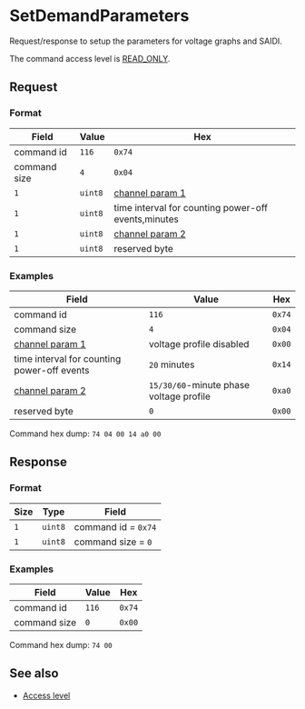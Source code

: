 # SetDemandParameters

Request/response to setup the parameters for voltage graphs and SAIDI.

The command access level is [READ_ONLY](../basics.md#command-access-level).


## Request

### Format

| Field        | Value   | Hex                                                         |
| ------------ | ------- | ----------------------------------------------------------- |
| command id   | `116`   | `0x74`                                                      |
| command size | `4`     | `0x04`                                                      |
| `1`          | `uint8` | [channel param 1](./GetDemandParameters.md#channel-param-1) |
| `1`          | `uint8` | time interval for counting power-off events,minutes         |
| `1`          | `uint8` | [channel param 2](./GetDemandParameters.md#channel-param-2) |
| `1`          | `uint8` | reserved byte                                               |

### Examples

| Field                                                       | Value                                   | Hex    |
| ----------------------------------------------------------- | --------------------------------------- | ------ |
| command id                                                  | `116`                                   | `0x74` |
| command size                                                | `4`                                     | `0x04` |
| [channel param 1](./GetDemandParameters.md#channel-param-1) | voltage profile disabled                | `0x00` |
| time interval for counting power-off events                 | `20` minutes                            | `0x14` |
| [channel param 2](./GetDemandParameters.md#channel-param-2) | `15/30/60`-minute phase voltage profile | `0xa0` |
| reserved byte                                               | `0`                                     | `0x00` |

Command hex dump: `74 04 00 14 a0 00`


## Response

### Format

| Size | Type    | Field               |
| ---- | ------- | ------------------- |
| `1`  | `uint8` | command id = `0x74` |
| `1`  | `uint8` | command size = `0`  |

### Examples

| Field        | Value | Hex    |
| ------------ | ----- | ------ |
| command id   | `116` | `0x74` |
| command size | `0`   | `0x00` |

Command hex dump: `74 00`


## See also

* [Access level](../basics.md#command-access-level)
